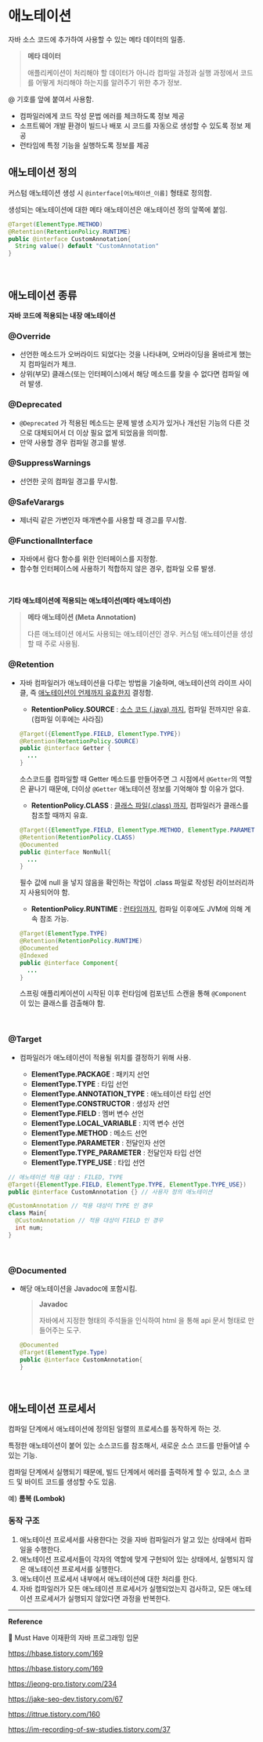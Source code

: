 # 애노테이션

자바 소스 코드에 추가하여 사용할 수 있는 메타 데이터의 일종.

> **메타 데이터**
>
> 애플리케이션이 처리해야 할 데이터가 아니라 컴파일 과정과 실행 과정에서 코드를 어떻게 처리해야 하는지를 알려주기 위한 추가 정보.

@ 기호를 앞에 붙여서 사용함.

- 컴파일러에게 코드 작성 문법 에러를 체크하도록 정보 제공
- 소프트웨어 개발 환경이 빌드나 배포 시 코드를 자동으로 생성할 수 있도록 정보 제공
- 런타임에 특정 기능을 실행하도록 정보를 제공

## 애노테이션 정의

커스텀 애노테이션 생성 시 `@interface[어노테이션_이름]` 형태로 정의함.

생성되는 애노테이션에 대한 메타 애노테이션은 애노테이션 정의 앞쪽에 붙임.

```java
@Target(ElementType.METHOD)
@Retention(RetentionPolicy.RUNTIME)
public @interface CustomAnnotation{
  String value() default "CustomAnnotation"
}
```

<br/>

## 애노테이션 종류

**자바 코드에 적용되는 내장 애노테이션**

### @Override

- 선언한 메소드가 오버라이드 되었다는 것을 나타내며, 오버라이딩을 올바르게 했는지 컴파일러가 체크.
- 상위(부모) 클래스(또는 인터페이스)에서 해당 메소드를 찾을 수 없다면 컴파일 에러 발생.

### @Deprecated

- `@Deprecated` 가 적용된 메소드는 문제 발생 소지가 있거나 개선된 기능의 다른 것으로 대체되어서 더 이상 필요 없게 되었음을 의미함.
- 만약 사용할 경우 컴파일 경고를 발생.

### @SuppressWarnings

- 선언한 곳의 컴파일 경고를 무시함.

### @SafeVarargs

- 제너릭 같은 가변인자 매개변수를 사용할 때 경고를 무시함.

### @FunctionalInterface

- 자바에서 람다 함수를 위한 인터페이스를 지정함.
- 함수형 인터페이스에 사용하기 적합하지 않은 경우, 컴파일 오류 발생.

<br/>

**기타 애노테이션에 적용되는 애노테이션(메타 애노테이션)**

> **메타 애노테이션 (Meta Annotation)**
>
> 다른 애노테이션 에서도 사용되는 애노테이션인 경우. 커스텀 애노테이션을 생성할 때 주로 사용됨.

### @Retention

- 자바 컴파일러가 애노테이션을 다루는 방법을 기술하며, 애노테이션의 라이프 사이클, 즉 <u>애노테이션이 언제까지 유효한지</u> 결정함.
  - **RetentionPolicy.SOURCE** : <u>소스 코드 (.java) 까지</u>, 컴파일 전까지만 유효. (컴파일 이후에는 사라짐)
  
  ```java
  @Target({ElementType.FIELD, ElementType.TYPE})
  @Retention(RetentionPolicy.SOURCE)
  public @interface Getter {
    ...
  }
  ```
  
  소스코드를 컴파일할 때 Getter 메소드를 만들어주면 그 시점에서 `@Getter`의 역할은 끝나기 때문에, 더이상 `@Getter` 애노테이션 정보를 기억해야 할 이유가 없다.
  
  - **RetentionPolicy.CLASS** : <u>클래스 파일(.class) 까지</u>, 컴파일러가 클래스를 참조할 때까지 유효.
  
  ```java
  @Target({ElementType.FIELD, ElementType.METHOD, ElementType.PARAMETER, ElementType.LOCAL_VARIABLE, ElementType.TYPE_USE})
  @Retention(RetentionPolicy.CLASS)
  @Documented
  public @interface NonNull{
    ...
  }
  ```
  
  필수 값에 null 을 넣지 않음을 확인하는 작업이 .class 파일로 작성된 라이브러리까지 사용되어야 함.
  
  - **RetentionPolicy.RUNTIME** : <u>런타임까지</u>, 컴파일 이후에도 JVM에 의해 계속 참조 가능.
  
  ```java
  @Target(ElementType.TYPE)
  @Retention(RetentionPolicy.RUNTIME)
  @Documented
  @Indexed
  public @interface Component{
    ...
  }
  ```
  
  스프링 애플리케이션이 시작된 이후 런타임에 컴포넌트 스캔을 통해 `@Component` 이 있는 클래스를 검출해야 함.

<br/>

### @Target

- 컴파일러가 애노테이션이 적용될 위치를 결정하기 위해 사용.

  - **ElementType.PACKAGE** : 패키지 선언
  - **ElementType.TYPE** : 타입 선언
  - **ElementType.ANNOTATION_TYPE** : 애노테이션 타입 선언
  - **ElementType.CONSTRUCTOR** : 생성자 선언
  - **ElementType.FIELD** : 멤버 변수 선언 
  - **ElementType.LOCAL_VARIABLE** : 지역 변수 선언
  - **ElementType.METHOD** : 메소드 선언
  - **ElementType.PARAMETER** : 전달인자 선언
  - **ElementType.TYPE_PARAMETER** : 전달인자 타입 선언
  - **ElementType.TYPE_USE** : 타입 선언

```java
// 애노테이션 적용 대상 : FILED, TYPE
@Target({ElementType.FIELD, ElementType.TYPE, ElementType.TYPE_USE})
public @interface CustomAnnotation {} // 사용자 정의 애노테이션

@CustomAnnotation // 적용 대상이 TYPE 인 경우 
class Main{
  @CustomAnnotation // 적용 대상이 FIELD 인 경우
  int num;
}
```

<br/>

### @Documented

- 해당 애노테이션을 Javadoc에 포함시킴.

  > **Javadoc**
  >
  > 자바에서 지정한 형태의 주석들을 인식하여 html 을 통해 api 문서 형태로 만들어주는 도구.

  ```java
  @Documented
  @Target(ElementType.Type)
  public @interface CustomAnnotation{
  }
  ```

<br/>

## 애노테이션 프로세서

컴파일 단계에서 애노테이션에 정의된 일렬의 프로세스를 동작하게 하는 것.

특정한 애노테이션이 붙어 있는 소스코드를 참조해서, 새로운 소스 코드를 만들어낼 수 있는 기능.

컴파일 단계에서 실행되기 때문에, 빌드 단계에서 에러를 출력하게 할 수 있고, 소스 코드 및 바이트 코드를 생성할 수도 있음.

예) **롬복 (Lombok)**

### 동작 구조

1. 애노테이션 프로세서를 사용한다는 것을 자바 컴파일러가 알고 있는 상태에서 컴파일을 수행한다.
2. 애노테이션 프로세서들이 각자의 역할에 맞게 구현되어 있는 상태에서, 실행되지 않은 애노테이션 프로세서를 실행한다.
3. 애노테이션 프로세서 내부에서 애노테이션에 대한 처리를 한다.
4. 자바 컴파일러가 모든 애노테이션 프로세서가 실행되었는지 검사하고, 모든 애노테이션 프로세서가 실행되지 않았다면 과정을 반복한다.



---

**Reference**

📖 Must Have 이재환의 자바 프로그래밍 입문

https://hbase.tistory.com/169

https://hbase.tistory.com/169

https://jeong-pro.tistory.com/234

https://jake-seo-dev.tistory.com/67

https://ittrue.tistory.com/160

https://im-recording-of-sw-studies.tistory.com/37
